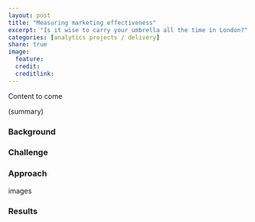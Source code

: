 ```yaml
---
layout: post
title: "Measuring marketing effectiveness"
excerpt: "Is it wise to carry your umbrella all the time in London?"
categories: [analytics projects / delivery]
share: true
image:
  feature:
  credit:
  creditlink:
---
```


Content to come

(summary)

### Background

### Challenge

### Approach

images

### Results
